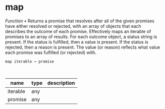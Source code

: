 # map

_Function_ &bull; Returns a promise that resolves after all of the given promises have either resolved or rejected, with an array of objects that each describes the outcome of each promise. Effectively maps an iterable of promises to an array of results.
For each outcome object, a status string is present. If the status is fulfilled, then a value is present. If the status is rejected, then a reason is present. The value (or reason) reflects what value each promise was fulfilled (or rejected) with.

<pre><code>map iterable &rarr; promise</code></pre>
<br>

| name | type | description |
|------|------|-------------|
|iterable|any||
|promise|any||



